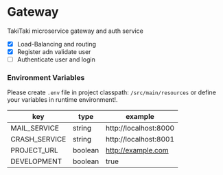 # Gateway
TakiTaki microservice gateway and auth service

- [x] Load-Balancing and routing
- [X] Register adn validate user
- [ ] Authenticate user and login

### Environment Variables
Please create `.env` file in project classpath: `/src/main/resources` or define 
your variables in runtime environment!.

| key           | type    | example               |
|---------------|---------|-----------------------|
| MAIL_SERVICE  | string  | http://localhost:8000 |
| CRASH_SERVICE | string  | http://localhost:8001 |
| PROJECT_URL   | boolean | http://example.com    |
| DEVELOPMENT   | boolean | true                  |
